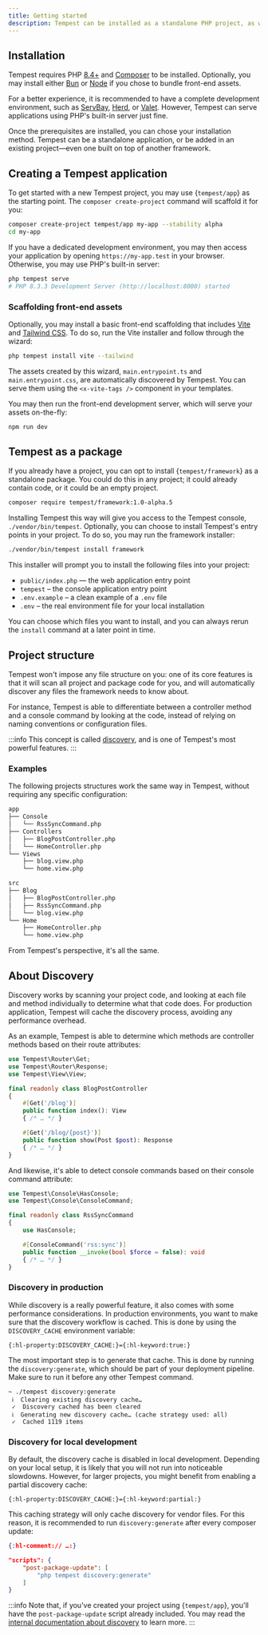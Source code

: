 ```yaml
---
title: Getting started
description: Tempest can be installed as a standalone PHP project, as well as a package within existing projects. The framework modules can also be installed individually, including in projects built on other frameworks.
---
```


## Installation

Tempest requires PHP [8.4+](https://www.php.net/downloads.php) and [Composer](https://getcomposer.org/) to be installed. Optionally, you may install either [Bun](https://bun.sh) or [Node](https://nodejs.org) if you chose to bundle front-end assets.

For a better experience, it is recommended to have a complete development environment, such as [ServBay](https://www.servbay.com), [Herd](https://herd.laravel.com/docs), or [Valet](https://laravel.com/docs/valet). However, Tempest can serve applications using PHP's built-in server just fine.

Once the prerequisites are installed, you can chose your installation method. Tempest can be a standalone application, or be added in an existing project—even one built on top of another framework.

## Creating a Tempest application

To get started with a new Tempest project, you may use {`tempest/app`} as the starting point. The `composer create-project` command will scaffold it for you:

```sh
composer create-project tempest/app my-app --stability alpha
cd my-app
```

If you have a dedicated development environment, you may then access your application by opening `https://my-app.test` in your browser. Otherwise, you may use PHP's built-in server:

```sh
php tempest serve
# PHP 8.3.3 Development Server (http://localhost:8000) started
```

### Scaffolding front-end assets

Optionally, you may install a basic front-end scaffolding that includes [Vite](https://vite.dev/) and [Tailwind CSS](https://tailwindcss.com/). To do so, run the Vite installer and follow through the wizard:

```sh
php tempest install vite --tailwind
```

<!-- TODO: docs -->
The assets created by this wizard, `main.entrypoint.ts` and `main.entrypoint.css`, are automatically discovered by Tempest. You can serve them using the `<x-vite-tags />` component in your templates.

You may then run the front-end development server, which will serve your assets on-the-fly:

```bash
npm run dev
```

## Tempest as a package

If you already have a project, you can opt to install {`tempest/framework`} as a standalone package. You could do this in any project; it could already contain code, or it could be an empty project.

```sh
composer require tempest/framework:1.0-alpha.5
```

Installing Tempest this way will give you access to the Tempest console, `./vendor/bin/tempest`. Optionally, you can choose to install Tempest's entry points in your project. To do so, you may run the framework installer:

```txt
./vendor/bin/tempest install framework
```

This installer will prompt you to install the following files into your project:

- `public/index.php` — the web application entry point
- `tempest` – the console application entry point
- `.env.example` – a clean example of a `.env` file
- `.env` – the real environment file for your local installation

You can choose which files you want to install, and you can always rerun the `install` command at a later point in time.

## Project structure

Tempest won't impose any file structure on you: one of its core features is that it will scan all project and package code for you, and will automatically discover any files the framework needs to know about.

For instance, Tempest is able to differentiate between a controller method and a console command by looking at the code, instead of relying on naming conventions or configuration files.

:::info
This concept is called [discovery](../3-internals/02-discovery), and is one of Tempest's most powerful features.
:::

### Examples

The following projects structures work the same way in Tempest, without requiring any specific configuration:

```txt
app
├── Console
│   └── RssSyncCommand.php
├── Controllers
│   ├── BlogPostController.php
│   └── HomeController.php
└── Views
    ├── blog.view.php
    └── home.view.php
```

```txt
src
├── Blog
│   ├── BlogPostController.php
│   ├── RssSyncCommand.php
│   └── blog.view.php
└── Home
    ├── HomeController.php
    └── home.view.php
```

From Tempest's perspective, it's all the same.

## About Discovery

Discovery works by scanning your project code, and looking at each file and method individually to determine what that code does. For production application, Tempest will cache the discovery process, avoiding any performance overhead.

As an example, Tempest is able to determine which methods are controller methods based on their route attributes:

```php app/BlogPostController.php
use Tempest\Router\Get;
use Tempest\Router\Response;
use Tempest\View\View;

final readonly class BlogPostController
{
    #[Get('/blog')]
    public function index(): View
    { /* … */ }

    #[Get('/blog/{post}')]
    public function show(Post $post): Response
    { /* … */ }
}
```

And likewise, it's able to detect console commands based on their console command attribute:

```php src/RssSyncCommand.php
use Tempest\Console\HasConsole;
use Tempest\Console\ConsoleCommand;

final readonly class RssSyncCommand
{
    use HasConsole;

    #[ConsoleCommand('rss:sync')]
    public function __invoke(bool $force = false): void
    { /* … */ }
}
```

### Discovery in production

While discovery is a really powerful feature, it also comes with some performance considerations. In production environments, you want to make sure that the discovery workflow is cached. This is done by using the `DISCOVERY_CACHE` environment variable:

```env .env
{:hl-property:DISCOVERY_CACHE:}={:hl-keyword:true:}
```

The most important step is to generate that cache. This is done by running the `discovery:generate`, which should be part of your deployment pipeline. Make sure to run it before any other Tempest command.

```console
~ ./tempest discovery:generate
 ℹ  Clearing existing discovery cache…
 ✓  Discovery cached has been cleared
 ℹ  Generating new discovery cache… (cache strategy used: all)
 ✓  Cached 1119 items
```

### Discovery for local development

By default, the discovery cache is disabled in local development. Depending on your local setup, it is likely that you will not run into noticeable slowdowns. However, for larger projects, you might benefit from enabling a partial discovery cache:

```env .env
{:hl-property:DISCOVERY_CACHE:}={:hl-keyword:partial:}
```

This caching strategy will only cache discovery for vendor files. For this reason, it is recommended to run `discovery:generate` after every composer update:

```json
{:hl-comment:// …:}

"scripts": {
    "post-package-update": [
        "php tempest discovery:generate"
    ]
}
```

:::info
Note that, if you've created your project using {`tempest/app`}, you'll have the `post-package-update` script already included. You may read the [internal documentation about discovery](../3-internals/02-discovery) to learn more.
:::
